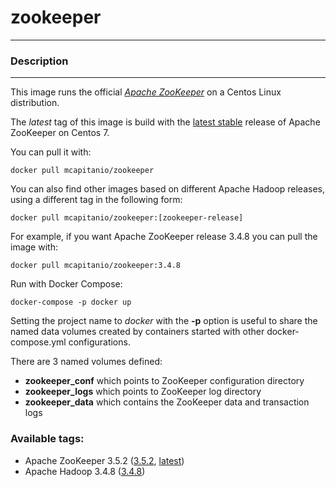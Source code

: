 # **zookeeper**
___

### Description
___

This image runs the official [*Apache ZooKeeper*](https://zookeeper.apache.org/) on a Centos Linux distribution.

The *latest* tag of this image is build with the [latest stable](https://zookeeper.apache.org/releases.html) release of Apache ZooKeeper on Centos 7.

You can pull it with:

    docker pull mcapitanio/zookeeper


You can also find other images based on different Apache Hadoop releases, using a different tag in the following form:

    docker pull mcapitanio/zookeeper:[zookeeper-release]


For example, if you want Apache ZooKeeper release 3.4.8 you can pull the image with:

    docker pull mcapitanio/zookeeper:3.4.8


Run with Docker Compose:

    docker-compose -p docker up

Setting the project name to *docker* with the **-p** option is useful to share the named data volumes created by containers started with other docker-compose.yml configurations.

There are 3 named volumes defined:

- **zookeeper_conf** which points to ZooKeeper configuration directory
- **zookeeper_logs** which points to ZooKeeper log directory
- **zookeeper_data** which contains the ZooKeeper data and transaction logs

### Available tags:

- Apache ZooKeeper 3.5.2 ([3.5.2](https://github.com/mcapitanio/docker-zookeeper/blob/3.5.2/Dockerfile), [latest](https://github.com/mcapitanio/docker-zookeeper/blob/latest/Dockerfile))
- Apache Hadoop 3.4.8 ([3.4.8](https://github.com/mcapitanio/docker-zookeeper/blob/3.4.8/Dockerfile))
